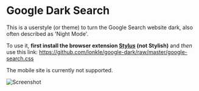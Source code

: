 # Google Dark Search

This is a userstyle (or theme) to turn the Google Search website dark, also often described as 'Night Mode'.  

To use it, **first install the browser extension [Styl*us*](http://bit.ly/stylus-homepage) (not Stylish)** and *then* use this link: https://github.com/lonkle/google-dark/raw/master/google-search.css

The mobile site is currently not supported.  

![Screenshot](https://raw.githubusercontent.com/hyperfekt/google-dark/master/search/search.jpg)
